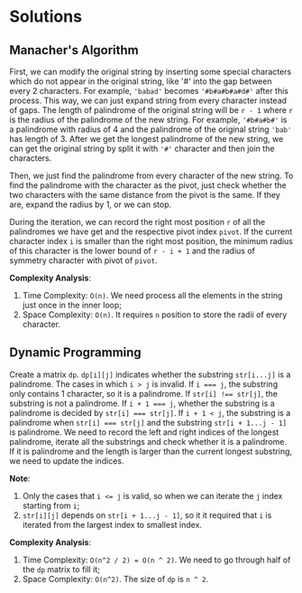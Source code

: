 # Solutions

## Manacher's Algorithm

First, we can modify the original string by inserting some special characters which do not appear in the original string, like '#' into the gap between every 2 characters. For example, `'babad'` becomes `'#b#a#b#a#d#'` after this process. This way, we can just expand string from every character instead of gaps. The length of palindrome of the original string will be `r - 1` where `r` is the radius of the palindrome of the new string. For example, `'#b#a#b#'` is a palindrome with radius of 4 and the palindrome of the original string `'bab'` has length of 3. After we get the longest palindrome of the new string, we can get the original string by split it with `'#'` character and then join the characters.

Then, we just find the palindrome from every character of the new string. To find the palindrome with the character as the pivot, just check whether the two characters with the same distance from the pivot is the same. If they are, expand the radius by 1, or we can stop.

During the iteration, we can record the right most position `r` of all the palindromes we have get and the respective pivot index `pivot`. If the current character index `i` is smaller than the right most position, the minimum radius of this character is the lower bound of `r - i + 1` and the radius of symmetry character with pivot of `pivot`.

**Complexity Analysis**:
1. Time Complexity: `O(n)`. We need process all the elements in the string just once in the inner loop;
1. Space Complexity: `O(n)`. It requires `n` position to store the radii of every character.

## Dynamic Programming

Create a matrix `dp`. `dp[i][j]` indicates whether the substring `str[i...j]` is a palindrome. The cases in which `i > j` is invalid. If `i === j`, the substring only contains 1 character, so it is a palindrome. If `str[i] !== str[j]`, the substring is not a palindrome. If `i + 1 === j`, whether the substring is a palindrome is decided by `str[i] === str[j]`. If `i + 1 < j`, the substring is a palindrome when `str[i] === str[j]` and the substring `str[i + 1...j - 1]` is palindrome. We need to record the left and right indices of the longest palindrome, iterate all the substrings and check whether it is a palindrome. If it is palindrome and the length is larger than the current longest substring, we need to update the indices.

**Note**:
1. Only the cases that `i <= j` is valid, so when we can iterate the `j` index starting from `i`;
1. `str[i][j]` depends on `str[i + 1...j - 1]`, so it it required that `i` is iterated from the largest index to smallest index.

**Complexity Analysis**:
1. Time Complexity: `O(n^2 / 2) = O(n ^ 2)`. We need to go through half of the `dp` matrix to fill it;
1. Space Complexity: `O(n^2)`. The size of `dp` is `n ^ 2`.

